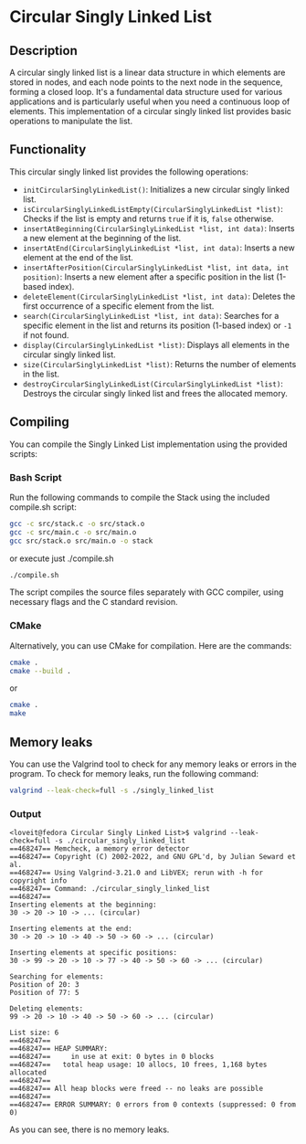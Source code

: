 # Circular Singly Linked List

## Description

A circular singly linked list is a linear data structure in which elements are stored in nodes, and each node points to the next node in the sequence, forming a closed loop. It's a fundamental data structure used for various applications and is particularly useful when you need a continuous loop of elements. This implementation of a circular singly linked list provides basic operations to manipulate the list.

## Functionality

This circular singly linked list provides the following operations:

- `initCircularSinglyLinkedList()`: Initializes a new circular singly linked list.
- `isCircularSinglyLinkedListEmpty(CircularSinglyLinkedList *list)`: Checks if the list is empty and returns `true` if it is, `false` otherwise.
- `insertAtBeginning(CircularSinglyLinkedList *list, int data)`: Inserts a new element at the beginning of the list.
- `insertAtEnd(CircularSinglyLinkedList *list, int data)`: Inserts a new element at the end of the list.
- `insertAfterPosition(CircularSinglyLinkedList *list, int data, int position)`: Inserts a new element after a specific position in the list (1-based index).
- `deleteElement(CircularSinglyLinkedList *list, int data)`: Deletes the first occurrence of a specific element from the list.
- `search(CircularSinglyLinkedList *list, int data)`: Searches for a specific element in the list and returns its position (1-based index) or `-1` if not found.
- `display(CircularSinglyLinkedList *list)`: Displays all elements in the circular singly linked list.
- `size(CircularSinglyLinkedList *list)`: Returns the number of elements in the list.
- `destroyCircularSinglyLinkedList(CircularSinglyLinkedList *list)`: Destroys the circular singly linked list and frees the allocated memory.

## Compiling

You can compile the Singly Linked List implementation using the provided scripts:

### Bash Script

Run the following commands to compile the Stack using the included compile.sh script:

```bash
gcc -c src/stack.c -o src/stack.o
gcc -c src/main.c -o src/main.o
gcc src/stack.o src/main.o -o stack
```

or execute just ./compile.sh

```bash
./compile.sh
```

The script compiles the source files separately with GCC compiler, using necessary flags and the C standard revision.

### CMake

Alternatively, you can use CMake for compilation. Here are the commands:

```bash
cmake .
cmake --build .
```

or

```bash
cmake .
make
```

## Memory leaks

You can use the Valgrind tool to check for any memory leaks or errors in the program. To check for memory leaks, run the following command:

```bash
valgrind --leak-check=full -s ./singly_linked_list
```

### Output

```console
<loveit@fedora Circular Singly Linked List>$ valgrind --leak-check=full -s ./circular_singly_linked_list
==468247== Memcheck, a memory error detector
==468247== Copyright (C) 2002-2022, and GNU GPL'd, by Julian Seward et al.
==468247== Using Valgrind-3.21.0 and LibVEX; rerun with -h for copyright info
==468247== Command: ./circular_singly_linked_list
==468247==
Inserting elements at the beginning:
30 -> 20 -> 10 -> ... (circular)

Inserting elements at the end:
30 -> 20 -> 10 -> 40 -> 50 -> 60 -> ... (circular)

Inserting elements at specific positions:
30 -> 99 -> 20 -> 10 -> 77 -> 40 -> 50 -> 60 -> ... (circular)

Searching for elements:
Position of 20: 3
Position of 77: 5

Deleting elements:
99 -> 20 -> 10 -> 40 -> 50 -> 60 -> ... (circular)

List size: 6
==468247==
==468247== HEAP SUMMARY:
==468247==     in use at exit: 0 bytes in 0 blocks
==468247==   total heap usage: 10 allocs, 10 frees, 1,168 bytes allocated
==468247==
==468247== All heap blocks were freed -- no leaks are possible
==468247==
==468247== ERROR SUMMARY: 0 errors from 0 contexts (suppressed: 0 from 0)
```

As you can see, there is no memory leaks.
